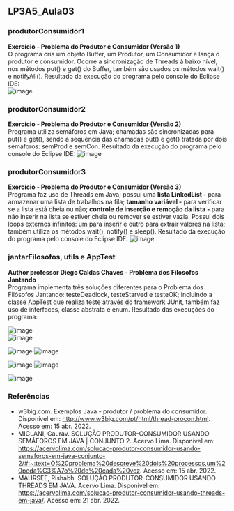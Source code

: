 ## LP3A5_Aula03

### produtorConsumidor1
**Exercício - Problema do Produtor e Consumidor (Versão 1)**   
O programa cria um objeto Buffer, um Produtor, um Consumidor e lança o produtor e consumidor. Ocorre a sincronização de Threads à baixo nível, nos métodos put() e get() do Buffer, também são usados os métodos wait() e notifyAll(). Resultado da execução do programa pelo console do Eclipse IDE:  
![image](https://user-images.githubusercontent.com/70042571/164563705-e077d27b-6b0a-4f33-8d94-200b074db66b.png)


### produtorConsumidor2
**Exercício - Problema do Produtor e Consumidor (Versão 2)**  
Programa utiliza semáforos em Java; chamadas são sincronizadas para put() e get(), sendo a sequência das chamadas put() e get() tratada por dois semáforos: semProd e semCon. Resultado da execução do programa pelo console do Eclipse IDE: ![image](https://user-images.githubusercontent.com/70042571/164786133-2305a30c-a308-4405-aff6-1bba8932f44c.png)
 
 
### produtorConsumidor3
**Exercício - Problema do Produtor e Consumidor (Versão 3)**  
Programa faz uso de Threads em Java; possui uma **lista LinkedList -** para armazenar uma lista de trabalhos na fila; **tamanho variável -** para verificar se a lista está cheia ou não; **controle de inserção e remoção da lista -** para não inserir na lista se estiver cheia ou remover se estiver vazia. Possui dois loops externos infinitos: um para inserir e outro para extrair valores na lista; também utiliza os métodos wait(), notify() e sleep(). Resultado da execução do programa pelo console do Eclipse IDE: ![image](https://user-images.githubusercontent.com/70042571/164786706-468abb81-0072-436a-b338-dd56146c3d23.png)  


### jantarFilosofos, utils e AppTest
**Author professor Diego Caldas Chaves - Problema dos Filósofos Jantando**  
Programa implementa três soluções diferentes para o Problema dos Filósofos Jantando: testeDeadlock, testeStarved e testeOK; incluindo a classe AppTest que realiza teste através do framework JUnit, também faz uso de interfaces, classe abstrata e enum. Resultado das execuções do programa:  

![image](https://user-images.githubusercontent.com/70042571/164797039-03942e26-8347-43fe-941b-1f8238cc40dc.png)  
![image](https://user-images.githubusercontent.com/70042571/164798627-f682d216-b8bb-4a88-8d0c-18acc31dad8c.png)  

![image](https://user-images.githubusercontent.com/70042571/164799036-13dd38a3-2d66-43bb-bb02-d3337382879b.png)
![image](https://user-images.githubusercontent.com/70042571/164799116-4cfbd3e4-7cc9-4722-9e9e-74e6493e0411.png)  

![image](https://user-images.githubusercontent.com/70042571/164799399-a3f647b5-002c-468a-acb0-909a52757715.png)
![image](https://user-images.githubusercontent.com/70042571/164799488-efa07a6b-474c-4cd6-a7fb-2dda81b9be10.png)  

![image](https://user-images.githubusercontent.com/70042571/164800415-5bbc84cb-a320-4c7d-9435-3cb5374ea834.png)  


### Referências
* w3big.com. Exemplos Java - produtor / problema do consumidor. Disponível em: <http://www.w3big.com/pt/html/thread-procon.html>. Acesso em: 15 abr. 2022.  
* MIGLANI, Gaurav. SOLUÇÃO PRODUTOR-CONSUMIDOR USANDO SEMÁFOROS EM JAVA | CONJUNTO 2. Acervo Lima. Disponível em: <https://acervolima.com/solucao-produtor-consumidor-usando-semaforos-em-java-conjunto-2/#:~:text=O%20problema%20descreve%20dois%20processos,um%20peda%C3%A7o%20de%20cada%20vez>. Acesso em: 15 abr. 2022.
* MAHRSEE, Rishabh. SOLUÇÃO PRODUTOR-CONSUMIDOR USANDO THREADS EM JAVA. Acervo Lima. Disponível em: <https://acervolima.com/solucao-produtor-consumidor-usando-threads-em-java/>. Acesso em: 21 abr. 2022.
